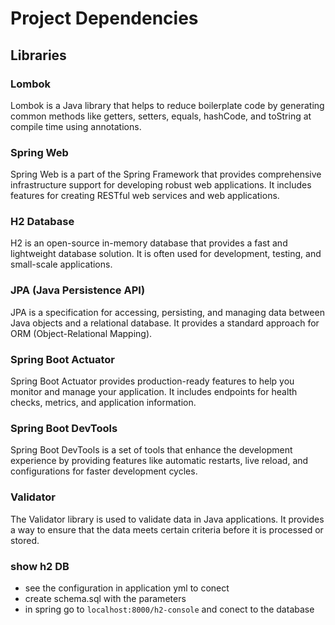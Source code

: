 # Project Dependencies

## Libraries

### Lombok

Lombok is a Java library that helps to reduce boilerplate code by generating common methods like getters, setters, equals, hashCode, and toString at compile time using annotations.

### Spring Web

Spring Web is a part of the Spring Framework that provides comprehensive infrastructure support for developing robust web applications. It includes features for creating RESTful web services and web applications.

### H2 Database

H2 is an open-source in-memory database that provides a fast and lightweight database solution. It is often used for development, testing, and small-scale applications.

### JPA (Java Persistence API)

JPA is a specification for accessing, persisting, and managing data between Java objects and a relational database. It provides a standard approach for ORM (Object-Relational Mapping).

### Spring Boot Actuator

Spring Boot Actuator provides production-ready features to help you monitor and manage your application. It includes endpoints for health checks, metrics, and application information.

### Spring Boot DevTools

Spring Boot DevTools is a set of tools that enhance the development experience by providing features like automatic restarts, live reload, and configurations for faster development cycles.

### Validator

The Validator library is used to validate data in Java applications. It provides a way to ensure that the data meets certain criteria before it is processed or stored.

### show h2 DB

- see the configuration in application yml to conect
- create schema.sql with the parameters
- in spring go to `localhost:8000/h2-console` and conect to the database
